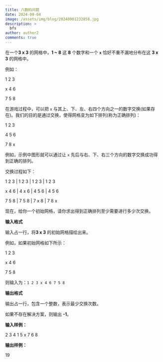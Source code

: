 ```yaml
---
title: 八数码问题
date: 2024-09-04
image: /assets/img/blog/20240901232858.jpg
description: >
  bfs
author: author2
comments: true
---
```


在一个**3 x 3** 的网格中，**1 ~ 8** 这 **8** 个数字和一个 **`x`** 恰好不重不漏地分布在这 **3 x 3** 的网格中。

例如：

<p>1 2 3</p><p>x 4 6</p><p>7 5 8</p>

在游戏过程中，可以把 `x` 与其上、下、左、右四个方向之一的数字交换(如果存在)。我们的目的是通过交换，使得网格变为如下排列(称为正确排列)：

<p>1 2 3</p><p>4 5 6</p><p>7 8 x</p>

例如，示例中图形就可以通过让 `x` 先后与右、下、右三个方向的数字交换成功得到正确的排列。

交换过程如下：

<p>1 2 3 | 1 2 3 | 1 2 3 | 1 2 3</p>
<p>x 4 6 | 4 x 6 | 4 5 6 | 4 5 6</p>
<p>7 5 8 | 7 5 8 | 7 x 8 | 7 8 x</p>

现在，给你一个初始网格，请你求出得到正确排列至少需要进行多少次交换。

**输入格式**

输入占一行，将**3 x 3** 的初始网格描绘出来。

例如，如果初始网格如下所示：

<p>1 2 3</p><p>x 4 6</p><p>7 5 8</p>

则输入为：`1 2 3 x 4 6 7 5 8`

**输出格式**

输出占一行，包含一个整数，表示最少交换次数。

如果不存在解决方案，则输出 **-1**。

**输入样例：**

<p>2 3 4 1 5 x 7 6 8</p>

**输出样例：**

<p>19</p>